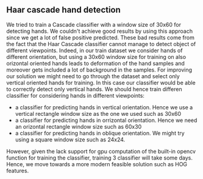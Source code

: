 ## Haar cascade hand detection
We tried to train a Cascade classifier with a window size of 30x60 for detecting hands. 
We couldn't achieve good results by using this approach since we get a lot of false positive predicted. These bad results come from the fact that the Haar Cascade classifier cannot manage to detect object of different viewpoints. Indeed, in our train dataset we consider hands of different orientation, but using a 30x60 window size for training on also orizontal oriented hands leads to deformation of the hand samples and moreover gets included a lot of background in the samples.
For improving our solution we might need to go through the dataset and select only vertical oriented hands for training. In this case our classifier would be able to correctly detect only vertical hands.
We should hence train differen classifier for considering hands in different viewpoints: 
 - a classifier for predicting hands in vertical orientation. Hence we use a vertical rectangle window size as the one we used such as 30x60
 - a classifier for predicting hands in orrizontal orientation. Hence we need an orizontal rectangle window size such as 60x30
 - a classifier for predicting hands in oblique orientation. We might try using a square window size such as 24x24. 

However, given the lack support for gpu computation of the built-in opencv function for training the classifier, training 3 classifier will take some days. Hence, we move towards a more modern feasible solution such as HOG features.
